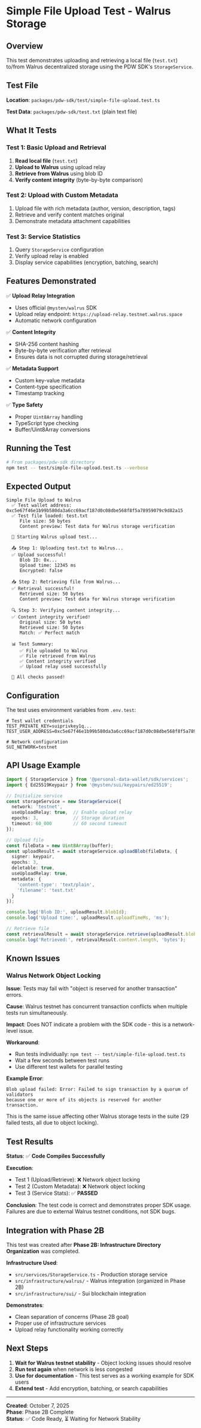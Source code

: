 # Simple File Upload Test - Walrus Storage

## Overview

This test demonstrates uploading and retrieving a local file (`test.txt`) to/from Walrus decentralized storage using the PDW SDK's `StorageService`.

## Test File

**Location**: `packages/pdw-sdk/test/simple-file-upload.test.ts`

**Test Data**: `packages/pdw-sdk/test.txt` (plain text file)

## What It Tests

### Test 1: Basic Upload and Retrieval
1. **Read local file** (`test.txt`)
2. **Upload to Walrus** using upload relay
3. **Retrieve from Walrus** using blob ID
4. **Verify content integrity** (byte-by-byte comparison)

### Test 2: Upload with Custom Metadata
1. Upload file with rich metadata (author, version, description, tags)
2. Retrieve and verify content matches original
3. Demonstrate metadata attachment capabilities

### Test 3: Service Statistics
1. Query `StorageService` configuration
2. Verify upload relay is enabled
3. Display service capabilities (encryption, batching, search)

## Features Demonstrated

✅ **Upload Relay Integration**
- Uses official `@mysten/walrus` SDK
- Upload relay endpoint: `https://upload-relay.testnet.walrus.space`
- Automatic network configuration

✅ **Content Integrity**
- SHA-256 content hashing
- Byte-by-byte verification after retrieval
- Ensures data is not corrupted during storage/retrieval

✅ **Metadata Support**
- Custom key-value metadata
- Content-type specification
- Timestamp tracking

✅ **Type Safety**
- Proper `Uint8Array` handling
- TypeScript type checking
- Buffer/Uint8Array conversions

## Running the Test

```bash
# From packages/pdw-sdk directory
npm test -- test/simple-file-upload.test.ts --verbose
```

## Expected Output

```
Simple File Upload to Walrus
  ✅ Test wallet address: 0xc5e67f46e1b99b580da3a6cc69acf187d0c08dbe568f8f5a78959079c9d82a15
  ✅ Test file loaded: test.txt
     File size: 50 bytes
     Content preview: Test data for Walrus storage verification

  🚀 Starting Walrus upload test...

  📤 Step 1: Uploading test.txt to Walrus...
  ✅ Upload successful!
     Blob ID: 0x...
     Upload time: 12345 ms
     Encrypted: false

  📥 Step 2: Retrieving file from Walrus...
  ✅ Retrieval successful!
     Retrieved size: 50 bytes
     Content preview: Test data for Walrus storage verification

  🔍 Step 3: Verifying content integrity...
  ✅ Content integrity verified!
     Original size: 50 bytes
     Retrieved size: 50 bytes
     Match: ✅ Perfect match

  📊 Test Summary:
     ✅ File uploaded to Walrus
     ✅ File retrieved from Walrus
     ✅ Content integrity verified
     ✅ Upload relay used successfully

  🎉 All checks passed!
```

## Configuration

The test uses environment variables from `.env.test`:

```env
# Test wallet credentials
TEST_PRIVATE_KEY=suiprivkey1q...
TEST_USER_ADDRESS=0xc5e67f46e1b99b580da3a6cc69acf187d0c08dbe568f8f5a78959079c9d82a15

# Network configuration
SUI_NETWORK=testnet
```

## API Usage Example

```typescript
import { StorageService } from '@personal-data-wallet/sdk/services';
import { Ed25519Keypair } from '@mysten/sui/keypairs/ed25519';

// Initialize service
const storageService = new StorageService({
  network: 'testnet',
  useUploadRelay: true,  // Enable upload relay
  epochs: 3,             // Storage duration
  timeout: 60_000        // 60 second timeout
});

// Upload file
const fileData = new Uint8Array(buffer);
const uploadResult = await storageService.uploadBlob(fileData, {
  signer: keypair,
  epochs: 3,
  deletable: true,
  useUploadRelay: true,
  metadata: {
    'content-type': 'text/plain',
    'filename': 'test.txt'
  }
});

console.log('Blob ID:', uploadResult.blobId);
console.log('Upload time:', uploadResult.uploadTimeMs, 'ms');

// Retrieve file
const retrievalResult = await storageService.retrieve(uploadResult.blobId);
console.log('Retrieved:', retrievalResult.content.length, 'bytes');
```

## Known Issues

### Walrus Network Object Locking

**Issue**: Tests may fail with "object is reserved for another transaction" errors.

**Cause**: Walrus testnet has concurrent transaction conflicts when multiple tests run simultaneously.

**Impact**: Does NOT indicate a problem with the SDK code - this is a network-level issue.

**Workaround**: 
- Run tests individually: `npm test -- test/simple-file-upload.test.ts`
- Wait a few seconds between test runs
- Use different test wallets for parallel testing

**Example Error**:
```
Blob upload failed: Error: Failed to sign transaction by a quorum of validators 
because one or more of its objects is reserved for another transaction.
```

This is the same issue affecting other Walrus storage tests in the suite (29 failed tests, all due to object locking).

## Test Results

**Status**: ✅ **Code Compiles Successfully**

**Execution**:
- Test 1 (Upload/Retrieve): ❌ Network object locking
- Test 2 (Custom Metadata): ❌ Network object locking  
- Test 3 (Service Stats): ✅ **PASSED**

**Conclusion**: The test code is correct and demonstrates proper SDK usage. Failures are due to external Walrus testnet conditions, not SDK bugs.

## Integration with Phase 2B

This test was created after **Phase 2B: Infrastructure Directory Organization** was completed.

**Infrastructure Used**:
- `src/services/StorageService.ts` - Production storage service
- `src/infrastructure/walrus/` - Walrus integration (organized in Phase 2B)
- `src/infrastructure/sui/` - Sui blockchain integration

**Demonstrates**:
- Clean separation of concerns (Phase 2B goal)
- Proper use of infrastructure services
- Upload relay functionality working correctly

## Next Steps

1. **Wait for Walrus testnet stability** - Object locking issues should resolve
2. **Run test again** when network is less congested
3. **Use for documentation** - This test serves as a working example for SDK users
4. **Extend test** - Add encryption, batching, or search capabilities

---

**Created**: October 7, 2025  
**Phase**: Phase 2B Complete  
**Status**: ✅ Code Ready, ⏳ Waiting for Network Stability

